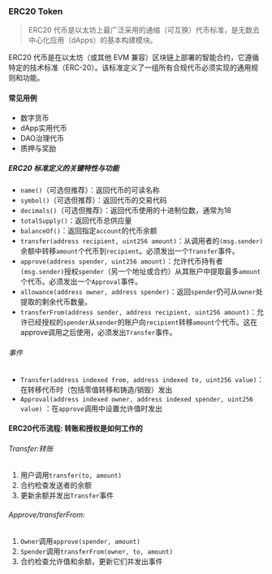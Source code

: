 ### ERC20 Token
> ERC20 代币是以太坊上最广泛采用的通缩（可互换）代币标准，是无数去中心化应用（dApps）的基本构建模块。

ERC20 代币是在以太坊（或其他 EVM 兼容）区块链上部署的智能合约，它遵循特定的技术标准（ERC-20）。该标准定义了一组所有合规代币必须实现的通用规则和功能。

#### 常见用例
* 数字货币
* dApp实用代币
* DAO治理代币
* 质押与奖励

##### ERC20 标准定义的关键特性与功能
* `name()`（可选但推荐）：返回代币的可读名称
* `symbol()`（可选但推荐）：返回代币的交易代码
* `decimals()`（可选但推荐）：返回代币使用的十进制位数，通常为18
* `totalSupply()`：返回代币总供应量
* `balanceOf()`：返回指定`account`的代币余额
* `transfer(address recipient, uint256 amount)`：从调用者的`(msg.sender)`余额中转移`amount`个代币到`recipient`。必须发出一个`Transfer`事件。
* `approve(address spender, uint256 amount)`：允许代币持有者`(msg.sender)`授权`spender`（另一个地址或合约）从其账户中提取最多`amount`个代币。必须发出一个`Approval`事件。
* `allowance(address owner, address spender)`：返回`spender`仍可从`owner`处提取的剩余代币数量。
* `transferFrom(address sender, address recipient, uint256 amount)`：允许已经授权的`spender`从`sender`的账户向`recipient`转移`amount`个代币。这在approve调用之后使用，必须发出`Transfer`事件。

###### 事件
* `Transfer(address indexed from, address indexed to, uint256 value)`：在转移代币时（包括零值转移和铸造/销毁）发出
* `Approval(address indexed owner, address indexed spender, uint256 value)` ：在`approve`调用中设置允许值时发出


#### ERC20代币流程: 转账和授权是如何工作的
###### Transfer:转账
1. 用户调用`transfer(to, amount)`
2. 合约检查发送者的余额
3. 更新余额并发出`Transfer`事件

###### Approve/transferFrom:
1. `Owner`调用`approve(spender, amount)`
2. `Spender`调用`transferFrom(owner, to, amount)`
3. 合约检查允许值和余额，更新它们并发出事件

